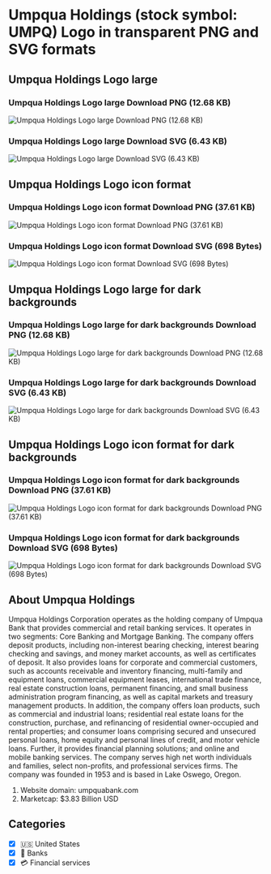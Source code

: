 # Umpqua Holdings (stock symbol: UMPQ) Logo in transparent PNG and SVG formats

## Umpqua Holdings Logo large

### Umpqua Holdings Logo large Download PNG (12.68 KB)

![Umpqua Holdings Logo large Download PNG (12.68 KB)](/img/orig/UMPQ_BIG-045cd8a5.png)

### Umpqua Holdings Logo large Download SVG (6.43 KB)

![Umpqua Holdings Logo large Download SVG (6.43 KB)](/img/orig/UMPQ_BIG-03f0fe9b.svg)

## Umpqua Holdings Logo icon format

### Umpqua Holdings Logo icon format Download PNG (37.61 KB)

![Umpqua Holdings Logo icon format Download PNG (37.61 KB)](/img/orig/UMPQ-71053ccc.png)

### Umpqua Holdings Logo icon format Download SVG (698 Bytes)

![Umpqua Holdings Logo icon format Download SVG (698 Bytes)](/img/orig/UMPQ-9534d8cd.svg)

## Umpqua Holdings Logo large for dark backgrounds

### Umpqua Holdings Logo large for dark backgrounds Download PNG (12.68 KB)

![Umpqua Holdings Logo large for dark backgrounds Download PNG (12.68 KB)](/img/orig/UMPQ_BIG.D-146b3ce6.png)

### Umpqua Holdings Logo large for dark backgrounds Download SVG (6.43 KB)

![Umpqua Holdings Logo large for dark backgrounds Download SVG (6.43 KB)](/img/orig/UMPQ_BIG.D-4861d611.svg)

## Umpqua Holdings Logo icon format for dark backgrounds

### Umpqua Holdings Logo icon format for dark backgrounds Download PNG (37.61 KB)

![Umpqua Holdings Logo icon format for dark backgrounds Download PNG (37.61 KB)](/img/orig/UMPQ.D-408f8743.png)

### Umpqua Holdings Logo icon format for dark backgrounds Download SVG (698 Bytes)

![Umpqua Holdings Logo icon format for dark backgrounds Download SVG (698 Bytes)](/img/orig/UMPQ.D-b2d32146.svg)

## About Umpqua Holdings

Umpqua Holdings Corporation operates as the holding company of Umpqua Bank that provides commercial and retail banking services. It operates in two segments: Core Banking and Mortgage Banking. The company offers deposit products, including non-interest bearing checking, interest bearing checking and savings, and money market accounts, as well as certificates of deposit. It also provides loans for corporate and commercial customers, such as accounts receivable and inventory financing, multi-family and equipment loans, commercial equipment leases, international trade finance, real estate construction loans, permanent financing, and small business administration program financing, as well as capital markets and treasury management products. In addition, the company offers loan products, such as commercial and industrial loans; residential real estate loans for the construction, purchase, and refinancing of residential owner-occupied and rental properties; and consumer loans comprising secured and unsecured personal loans, home equity and personal lines of credit, and motor vehicle loans. Further, it provides financial planning solutions; and online and mobile banking services. The company serves high net worth individuals and families, select non-profits, and professional services firms. The company was founded in 1953 and is based in Lake Oswego, Oregon.

1. Website domain: umpquabank.com
2. Marketcap: $3.83 Billion USD


## Categories
- [x] 🇺🇸 United States
- [x] 🏦 Banks
- [x] 💳 Financial services
